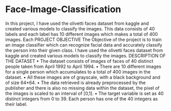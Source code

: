 # Face-Image-Classification
In this project, I have used the olivetti faces dataset from kaggle and created various models to classify the images. This data consists of 40 labels and each label has 10 different images which makes a total of 400 images. Each 
PROJECT OBJECTIVE
The Objective of the project is to train an image classifier which can recognize facial data and accurately classify the person into their given class. I have used the olivetti faces dataset from kaggle and created various models to classify the images. 
DESCRIPTION OF THE DATASET
• The dataset consists of images of faces of 40 distinct people taken from April 1992 to April 1994.
• There are 10 different images for a single person which accumulates to a total of 400 images in the dataset.
• All these images are of grayscale, with a black background and of size 64*64.
• The data retrieved is already preprocessed by the publisher and there is also no missing data within the dataset, the pixel of the images is scaled to an interval of [0,1].
• The target variable is set as 40 distinct integers from 0 to 39. Each person has one of the 40 integers as their label.
